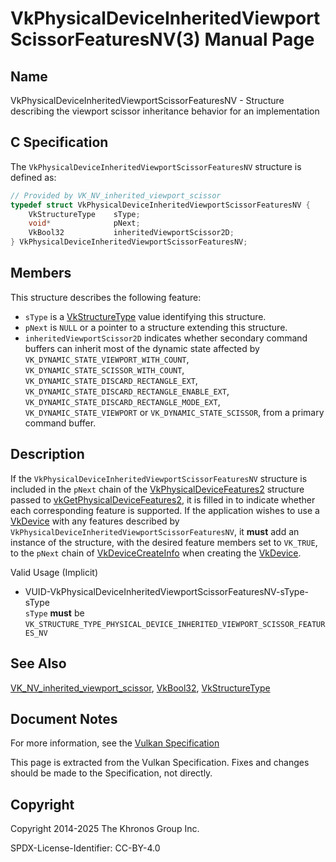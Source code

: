 # VkPhysicalDeviceInheritedViewportScissorFeaturesNV(3) Manual Page

## Name

VkPhysicalDeviceInheritedViewportScissorFeaturesNV - Structure describing the viewport scissor inheritance behavior for an implementation



## [](#_c_specification)C Specification

The `VkPhysicalDeviceInheritedViewportScissorFeaturesNV` structure is defined as:

```c++
// Provided by VK_NV_inherited_viewport_scissor
typedef struct VkPhysicalDeviceInheritedViewportScissorFeaturesNV {
    VkStructureType    sType;
    void*              pNext;
    VkBool32           inheritedViewportScissor2D;
} VkPhysicalDeviceInheritedViewportScissorFeaturesNV;
```

## [](#_members)Members

This structure describes the following feature:

- `sType` is a [VkStructureType](https://registry.khronos.org/vulkan/specs/latest/man/html/VkStructureType.html) value identifying this structure.
- `pNext` is `NULL` or a pointer to a structure extending this structure.
- []()`inheritedViewportScissor2D` indicates whether secondary command buffers can inherit most of the dynamic state affected by `VK_DYNAMIC_STATE_VIEWPORT_WITH_COUNT`, `VK_DYNAMIC_STATE_SCISSOR_WITH_COUNT`, `VK_DYNAMIC_STATE_DISCARD_RECTANGLE_EXT`, `VK_DYNAMIC_STATE_DISCARD_RECTANGLE_ENABLE_EXT`, `VK_DYNAMIC_STATE_DISCARD_RECTANGLE_MODE_EXT`, `VK_DYNAMIC_STATE_VIEWPORT` or `VK_DYNAMIC_STATE_SCISSOR`, from a primary command buffer.

## [](#_description)Description

If the `VkPhysicalDeviceInheritedViewportScissorFeaturesNV` structure is included in the `pNext` chain of the [VkPhysicalDeviceFeatures2](https://registry.khronos.org/vulkan/specs/latest/man/html/VkPhysicalDeviceFeatures2.html) structure passed to [vkGetPhysicalDeviceFeatures2](https://registry.khronos.org/vulkan/specs/latest/man/html/vkGetPhysicalDeviceFeatures2.html), it is filled in to indicate whether each corresponding feature is supported. If the application wishes to use a [VkDevice](https://registry.khronos.org/vulkan/specs/latest/man/html/VkDevice.html) with any features described by `VkPhysicalDeviceInheritedViewportScissorFeaturesNV`, it **must** add an instance of the structure, with the desired feature members set to `VK_TRUE`, to the `pNext` chain of [VkDeviceCreateInfo](https://registry.khronos.org/vulkan/specs/latest/man/html/VkDeviceCreateInfo.html) when creating the [VkDevice](https://registry.khronos.org/vulkan/specs/latest/man/html/VkDevice.html).

Valid Usage (Implicit)

- [](#VUID-VkPhysicalDeviceInheritedViewportScissorFeaturesNV-sType-sType)VUID-VkPhysicalDeviceInheritedViewportScissorFeaturesNV-sType-sType  
  `sType` **must** be `VK_STRUCTURE_TYPE_PHYSICAL_DEVICE_INHERITED_VIEWPORT_SCISSOR_FEATURES_NV`

## [](#_see_also)See Also

[VK\_NV\_inherited\_viewport\_scissor](https://registry.khronos.org/vulkan/specs/latest/man/html/VK_NV_inherited_viewport_scissor.html), [VkBool32](https://registry.khronos.org/vulkan/specs/latest/man/html/VkBool32.html), [VkStructureType](https://registry.khronos.org/vulkan/specs/latest/man/html/VkStructureType.html)

## [](#_document_notes)Document Notes

For more information, see the [Vulkan Specification](https://registry.khronos.org/vulkan/specs/latest/html/vkspec.html#VkPhysicalDeviceInheritedViewportScissorFeaturesNV)

This page is extracted from the Vulkan Specification. Fixes and changes should be made to the Specification, not directly.

## [](#_copyright)Copyright

Copyright 2014-2025 The Khronos Group Inc.

SPDX-License-Identifier: CC-BY-4.0